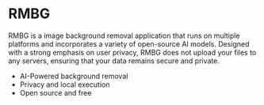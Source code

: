 # RMBG

RMBG is a image background removal application that runs on multiple platforms and incorporates a variety of open-source AI models. Designed with a strong emphasis on user privacy, RMBG does not upload your files to any servers, ensuring that your data remains secure and private.

- AI-Powered background removal
- Privacy and local execution
- Open source and free